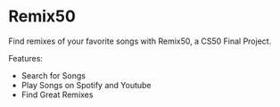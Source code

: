 # Remix50

Find remixes of your favorite songs with Remix50, a CS50 Final Project.

Features:
* Search for Songs
* Play Songs on Spotify and Youtube
* Find Great Remixes
